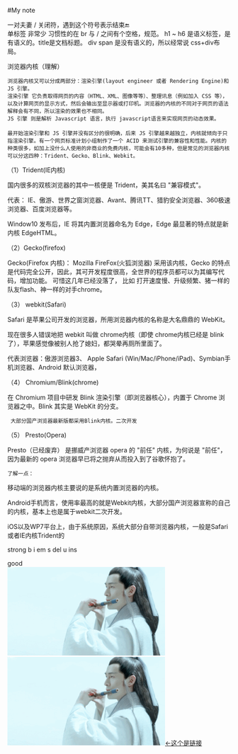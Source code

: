 #My note
<head> </head> 一对夫妻 / 关闭符，遇到这个符号表示结束🔚
<br /> 单标签 非常少 习惯性的在 br 与 / 之间有个空格，规范。
h1  ~ h6 是语义标签，是有语义的。title是文档标题。
div span 是没有语义的，所以经常说 css+div布局。


浏览器内核（理解）             

    浏览器内核又可以分成两部分：渲染引擎(layout engineer 或者 Rendering Engine)和 JS 引擎。
    渲染引擎 它负责取得网页的内容（HTML、XML、图像等等）、整理讯息（例如加入 CSS 等），以及计算网页的显示方式，然后会输出至显示器或打印机。浏览器的内核的不同对于网页的语法解释会有不同，所以渲染的效果也不相同。
    JS 引擎 则是解析 Javascript 语言，执行 javascript语言来实现网页的动态效果。
    
    最开始渲染引擎和 JS 引擎并没有区分的很明确，后来 JS 引擎越来越独立，内核就倾向于只指渲染引擎。有一个网页标准计划小组制作了一个 ACID 来测试引擎的兼容性和性能。内核的种类很多，如加上没什么人使用的非商业的免费内核，可能会有10多种，但是常见的浏览器内核可以分这四种：Trident、Gecko、Blink、Webkit。

（1）Trident(IE内核) 

国内很多的双核浏览器的其中一核便是 Trident，美其名曰 "兼容模式"。

代表： IE、傲游、世界之窗浏览器、Avant、腾讯TT、猎豹安全浏览器、360极速浏览器、百度浏览器等。

Window10 发布后，IE 将其内置浏览器命名为 Edge，Edge 最显著的特点就是新内核 EdgeHTML。

（2）Gecko(firefox) 

Gecko(Firefox 内核)： Mozilla FireFox(火狐浏览器) 采用该内核，Gecko 的特点是代码完全公开，因此，其可开发程度很高，全世界的程序员都可以为其编写代码，增加功能。 可惜这几年已经没落了， 比如 打开速度慢、升级频繁、猪一样的队友flash、神一样的对手chrome。

（3） webkit(Safari)  

 Safari 是苹果公司开发的浏览器，所用浏览器内核的名称是大名鼎鼎的 WebKit。

 现在很多人错误地把 webkit 叫做 chrome内核（即使 chrome内核已经是 blink 了），苹果感觉像被别人抢了媳妇，都哭晕再厕所里面了。

 代表浏览器：傲游浏览器3、 Apple Safari (Win/Mac/iPhone/iPad)、Symbian手机浏览器、Android 默认浏览器，

（4） Chromium/Blink(chrome) 

   在 Chromium 项目中研发 Blink 渲染引擎（即浏览器核心），内置于 Chrome 浏览器之中。Blink 其实是 WebKit 的分支。 

     大部分国产浏览器最新版都采用Blink内核。二次开发

（5） Presto(Opera) 

  Presto（已经废弃） 是挪威产浏览器 opera 的 "前任" 内核，为何说是 "前任"，因为最新的 opera 浏览器早已将之抛弃从而投入到了谷歌怀抱了。  

    了解一点：

移动端的浏览器内核主要说的是系统内置浏览器的内核。

Android手机而言，使用率最高的就是Webkit内核，大部分国产浏览器宣称的自己的内核，基本上也是属于webkit二次开发。

iOS以及WP7平台上，由于系统原因，系统大部分自带浏览器内核，一般是Safari或者IE内核Trident的


strong b 
i em 
s del
u ins 
        

<!-- 这里的width没有没有作用 -->
<div width="200">good</div> 

<!-- img无法跳转 -->
<img src="timg.gif" link="https://www.baidu.com" alt="">
<!-- a里面包含img可以点击图片跳转 -->
<a href="https://www.taobao.com"><img src="timg.gif" alt=""><-这个是链接</a>

